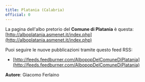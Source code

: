 ```yaml
---
title: Platania (Calabria)
official: 0
---
```


La pagina dell'albo pretorio del **Comune di Platania** è questa: [http://alboplatania.asmenet.it/index.php](http://alboplatania.asmenet.it/index.php)

Puoi seguire le nuove pubblicazioni tramite questo feed RSS:

* [http://feeds.feedburner.com/AlbopopDelComuneDiPlatania](http://feeds.feedburner.com/AlbopopDelComuneDiPlatania)

**Autore**: Giacomo Ferlaino
